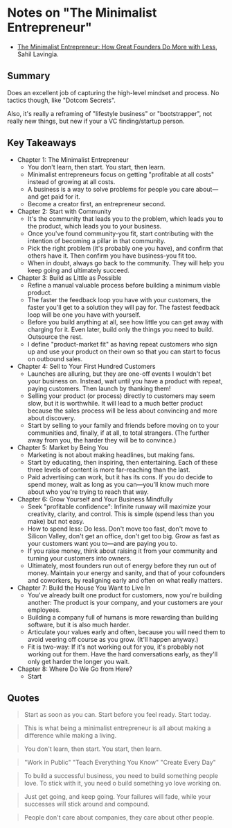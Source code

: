 # Notes on "The Minimalist Entrepreneur"

* [The Minimalist Entrepreneur: How Great Founders Do More with Less](https://amzn.to/43KOEUl), Sahil Lavingia.

## Summary

Does an excellent job of capturing the high-level mindset and process. No tactics though, like "Dotcom Secrets".

Also, it's really a reframing of "lifestyle business" or "bootstrapper", not really new things, but new if your a VC finding/startup person.

## Key Takeaways

* Chapter 1: The Minimalist Entrepreneur
	* You don't learn, then start. You start, then learn.
	* Minimalist entrepreneurs focus on getting "profitable at all costs" instead of growing at all costs.
	* A business is a way to solve problems for people you care about—and get paid for it.
	* Become a creator first, an entrepreneur second.
* Chapter 2: Start with Community
	* It's the community that leads you to the problem, which leads you to the product, which leads you to your business.
	* Once you've found community-you fit, start contributing with the intention of becoming a pillar in that community.
	* Pick the right problem (it's probably one you have), and confirm that others have it. Then confirm you have business-you fit too.
	* When in doubt, always go back to the community. They will help you keep going and ultimately succeed.
* Chapter 3: Build as Little as Possible
	* Refine a manual valuable process before building a minimum viable product.
	* The faster the feedback loop you have with your customers, the faster you'll get to a solution they will pay for. The fastest feedback loop will be one you have with yourself.
	* Before you build anything at all, see how little you can get away with charging for it. Even later, build only the things you need to build. Outsource the rest.
	* I define "product-market fit" as having repeat customers who sign up and use your product on their own so that you can start to focus on outbound sales.
* Chapter 4: Sell to Your First Hundred Customers
	* Launches are alluring, but they are one-off events I wouldn't bet your business on. Instead, wait until you have a product with repeat, paying customers. Then launch by thanking them!
	* Selling your product (or process) directly to customers may seem slow, but it is worthwhile. It will lead to a much better product because the sales process will be less about convincing and more about discovery.
	* Start by selling to your family and friends before moving on to your communities and, finally, if at all, to total strangers. (The further away from you, the harder they will be to convince.)
* Chapter 5: Market by Being You
	* Marketing is not about making headlines, but making fans.
	* Start by educating, then inspiring, then entertaining. Each of these three levels of content is more far-reaching than the last.
	* Paid advertising can work, but it has its cons. If you do decide to spend money, wait as long as you can—you'll know much more about who you're trying to reach that way.
* Chapter 6: Grow Yourself and Your Business Mindfully
	* Seek "profitable confidence": Infinite runway will maximize your creativity, clarity, and control. This is simple (spend less than you make) but not easy.
	* How to spend less: Do less. Don't move too fast, don't move to Silicon Valley, don't get an office, don't get too big. Grow as fast as your customers want you to—and are paying you to.
	* If you raise money, think about raising it from your community and turning your customers into owners.
	* Ultimately, most founders run out of energy before they run out of money. Maintain your energy and sanity, and that of your cofounders and coworkers, by realigning early and often on what really matters.
* Chapter 7: Build the House You Want to Live In
	* You've already built one product for customers, now you're building another: The product is your company, and your customers are your employees.
	* Building a company full of humans is more rewarding than building software, but it is also much harder.
	* Articulate your values early and often, because you will need them to avoid veering off course as you grow. (It'll happen anyway.)
	* Fit is two-way: If it's not working out for you, it's probably not working out for them. Have the hard conversations early, as they'll only get harder the longer you wait.
* Chapter 8: Where Do We Go from Here?
	* Start


## Quotes

> Start as soon as you can. Start before you feel ready. Start today.

> This is what being a minimalist entrepreneur is all about making a difference while making a living.

> You don't learn, then start. You start, then learn.

> "Work in Public"
> "Teach Everything You Know"
> "Create Every Day"

> To build a successful business, you need to build something people love. To stick with it, you need o build something yo love working on.

> Just get going, and keep going. Your failures will fade, while your successes will stick around and compound.

> People don't care about companies, they care about other people.




